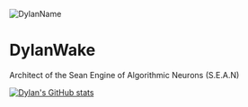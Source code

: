 ![DylanName](https://github.com/DylanWake/DylanWake/blob/master/title.png)

# DylanWake

Architect of the Sean Engine of Algorithmic Neurons (S.E.A.N) 

[![Dylan's GitHub stats](https://github-readme-stats.vercel.app/api?username=DylanWake&show_icons=true&theme=tokyonight)](https://github.com/DylanWake/github-readme-stats)

